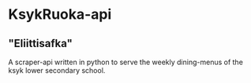 # KsykRuoka-api
"Eliittisafka"
---
A scraper-api written in python to serve the weekly dining-menus of the ksyk lower secondary school.
